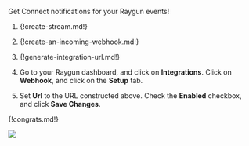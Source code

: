 Get Connect notifications for your Raygun events!

1. {!create-stream.md!}

1. {!create-an-incoming-webhook.md!}

1. {!generate-integration-url.md!}

1. Go to your Raygun dashboard, and click on **Integrations**.
   Click on **Webhook**, and click on the **Setup** tab.

1. Set **Url** to the URL constructed above. Check the **Enabled**
   checkbox, and click **Save Changes**.

{!congrats.md!}

![](/static/images/integrations/raygun/001.png)
